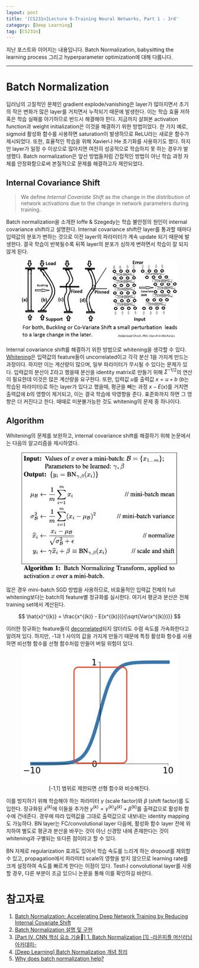 ```yaml
---
layout: post
title: '[CS231n]Lecture 6-Training Neural Networks, Part 1 - 3rd'
category: [Deep Learning]
tag: [CS231n]
---
```


지난 포스트와 이어지는 내용입니다. Batch Normalization, babysitting the learning process 그리고 hyperparameter optimization에 대해 다룹니다.

---

# Batch Normalization

 딥러닝의 고질적인 문제인 gradient explode/vanishing은 layer가 많아지면서 초기의 작은 변화가 많은 layer를 거치면서 누적되기 때문에 발생한다. 이는 학습 효율 저하 혹은 학습 실패를 야기하므로 반드시 해결해야 한다. 지금까지 살펴본 activation function과 weight initialization은 이것을 해결하기 위한 방법이었다. 한 가지 예로, sigmoid 활성화 함수를 사용하면 saturation이 발생하므로 ReLU라는 새로운 함수가 제시되었다. 또한, 효율적인 학습을 위해 Xavier나 He 초기화를 사용하기도 했다. 하지만 layer가 일정 수 이상으로 많아지면 여전히 성공적으로 학습하지 못 하는 경우가 발생했다. Batch normalization은 앞선 방법들처럼 간접적인 방법이 아닌 학습 과정 자체를 안정화함으로써 본질적으로 문제를 해결하고자 제안되었다.


## Internal Covariance Shift

 > We define *Internal Covariate Shift* as the change in the distribution of network activations due to the change in network parameters during training. 

Batch normalization을 소개한 Ioffe & Szegedy는 학습 불안정의 원인이 internal covariance shift라고 설명한다. Internal covariance shift란 layer를 통과할 때마다 입력값의 분포가 변하는 것으로 이전 layer의 파라미터가 계속 update 되기 때문에 발생한다. 결국 학습이 반복될수록 뒤쪽 layer의 분포가 심하게 변하면서 학습이 잘 되지 않게 된다. 

<figure align="center">
  <img width="600" src="/public/img/internal_covariance_shift.jpeg">
</figure>

Internal covariance shift를 해결하기 위한 방법으로 whitening을 생각할 수 있다. [Whitening](https://en.wikipedia.org/wiki/Whitening_transformation)은 입력값의 feature들이 uncorrelated이고 각각 분산 1을 가지게 만드는 과정이다. 하지만 이는 계산량이 많으며, 일부 파라미터가 무시될 수 있다는 문제가 있다. 입력값의 분산이 $\Sigma$라고 했을때 분산을 identity matrix로 만들기 위해 $\Sigma^{-1/2}$의 연산이 필요한데 이것은 많은 계산량을 요구한다. 또한, 입력값 $u$를 출력값 $x=u+b$ ($b$는 학습된 파라미터)로 하는 layer가 있다고 했을때, 평균을 빼는 과정 $x - E(x)$를 거치면 출력값에 $b$의 영향이 제거되고, 이는 결국 학습에 악영향을 준다. 표준화까지 하면 그 영향은 더 커진다고 한다. 때때로 미분불가능한 것도 whitening의 문제 중 하나이다.


## Algorithm

Whitening의 문제를 보완하고, internal covariance shift를 해결하기 위해 논문에서는 다음의 알고리즘을 제시하였다. 

<figure align="center">
  <img width="450" src="/public/img/bn_algorithm.png">
</figure>

많은 경우 mini-batch SGD 방법을 사용하므로, 비효율적인 입력값 전체의 full whitening보다는 batch의 feature별 정규화를 실시한다. 여기서 평균과 분산은 전체 training set에서 계산된다.

$$ \hat{x}^{(k)} = \frac{x^{(k)} - E(x^{(k)})}{\sqrt{Var(x^{(k)})}} $$

이러한 정규화는 feature들이 [decorrelated](https://en.wikipedia.org/wiki/Decorrelation)되지 않더라도 수렴 속도를 가속화한다고 알려져 있다. 하지만, -1과 1 사이의 값을 가지게 만들기 때문에 특정 활성화 함수를 사용하면 비선형 함수를 선형 함수처럼 만들어 버릴 위험이 있다.

<figure align="center">
  <img width="450" src="/public/img/sigmoid_box.png">
  <figcaption>[-1,1] 범위로 제한되면 선형 함수와 비슷해진다.</figcaption>
</figure>

이를 방지하기 위해 학습해야 하는 파라미터 $\gamma$ (scale factor)와 $\beta$ (shift factor)를 도입한다. 정규화된 $\hat{x}^{(k)}$에 이들을 추가한 $y^{(k)} = \gamma^{(k)} \hat{x}^{(k)} + \beta^{(k)}$를 출력값으로 활성화 함수에 건네준다. 경우에 따라 입력값을 그대로 출력값으로 내보내는 identity mapping도 가능하다. BN layer는 FC/convolutional layer 다음에, 활성화 함수 layer 전에 위치하여 별도로 평균과 분산을 바꾸는 것이 아닌 신경망 내에 존재한다는 것이 whitening과 구별되는 또다른 점이라고 할 수 있다.

BN 자체로 regularization 효과도 있어서 학습 속도를 느리게 하는 dropout를 제외할 수 있고, propagation에서 파라미터 scale의 영향을 받지 않으므로 learning rate를 크게 설정하여 속도를 빠르게 한다는 이점이 있다. Test나 convolutional layer를 사용할 경우, 다른 부분이 조금 있으니 논문을 통해 이를 확인하길 바란다.



# 참고자료
1. [Batch Normalization: Accelerating Deep Network Training by Reducing Internal Covariate Shift](https://arxiv.org/abs/1502.03167)
2. [Batch Normalization 설명 및 구현](https://shuuki4.wordpress.com/2016/01/13/batch-normalization-설명-및-구현/#comments)
3. [[Part IV. CNN 핵심 요소 기술] 1. Batch Normalization [1] -라온피플 머신러닝 아카데미-](https://m.blog.naver.com/laonple/220808903260)
4. [[Deep Learning] Batch Normalization 개념 정리](https://hcnoh.github.io/2018-11-27-batch-normalization)
5. [Why does batch normalization help?](https://www.quora.com/Why-does-batch-normalization-help)